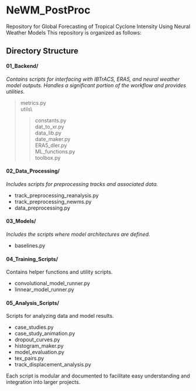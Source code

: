 # NeWM_PostProc
Repository for Global Forecasting of Tropical Cyclone Intensity Using Neural Weather Models
This repository is organized as follows:

## Directory Structure

#### 01_Backend/
_Contains scripts for interfacing with IBTrACS, ERA5, and neural weather model outputs. Handles a significant portion of the workflow and provides utilities._
> metrics.py <br>
> utils\
>> constants.py <br>
>>  dat_to_xr.py <br>
>>  data_lib.py <br>
>>  date_maker.py <br>
>>  ERA5_dler.py <br>
>>  ML_functions.py <br>
>>  toolbox.py <br>

#### 02_Data_Processing/
_Includes scripts for preprocessing tracks and associated data._
- track_preprocessing_reanalysis.py
- track_preprocessing_newms.py
- data_preprocessing.py

#### 03_Models/
_Includes the scripts where model architectures are defined._
- baselines.py

#### 04_Training_Scripts/
Contains helper functions and utility scripts.
- convolutional_model_runner.py
- linnear_model_runner.py

#### 05_Analysis_Scripts/
Scripts for analyzing data and model results.
- case_studies.py
- case_study_animation.py
- dropout_curves.py
- histogram_maker.py
- model_evaluation.py
- tex_pairs.py
- track_displacement_analysis.py

Each script is modular and documented to facilitate easy understanding and integration into larger projects.
